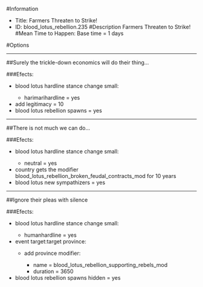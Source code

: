 #Information
 - Title: Farmers Threaten to Strike!
 - ID: blood_lotus_rebellion.235
#Description
Farmers Threaten to Strike!
#Mean Time to Happen:
Base time = 1 days

#Options

___
##Surely the trickle-down economics will do their thing...

###Efects:<ul><li>blood lotus hardline stance change small:</li><ul><li>harimarihardline = yes</li></ul><li>add legitimacy = 10</li><li>blood lotus rebellion spawns = yes</li></ul>

___
##There is not much we can do...

###Efects:<ul><li>blood lotus hardline stance change small:</li><ul><li>neutral = yes</li></ul><li>country gets the modifier blood_lotus_rebellion_broken_feudal_contracts_mod for 10 years</li><li>blood lotus new sympathizers = yes</li></ul>

___
##Ignore their pleas with silence

###Efects:<ul><li>blood lotus hardline stance change small:</li><ul><li>humanhardline = yes</li></ul><li>event target:target province:</li><ul><li>add province modifier:</li><ul><li>name = blood_lotus_rebellion_supporting_rebels_mod</li><li>duration = 3650</li></ul></ul><li>blood lotus rebellion spawns hidden = yes</li></ul>
